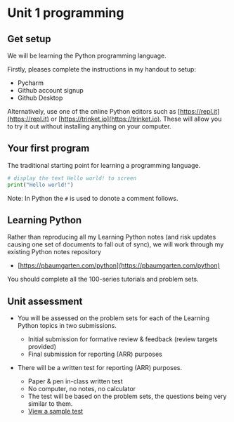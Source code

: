 # Unit 1 programming

## Get setup

We will be learning the Python programming language.

Firstly, pleases complete the instructions in my handout to setup:

* Pycharm
* Github account signup
* Github Desktop

Alternatively, use one of the online Python editors such as [https://repl.it](https://repl.it) or [https://trinket.io](https://trinket.io). These will allow you to try it out without installing anything on your computer.

## Your first program

The traditional starting point for learning a programming language.

```python
# display the text Hello world! to screen
print("Hello world!")
```

Note: In Python the `#` is used to donote a comment follows.

## Learning Python

Rather than reproducing all my Learning Python notes (and risk updates causing one set of documents to fall out of sync),  we will work through my existing Python notes repository

* [https://pbaumgarten.com/python](https://pbaumgarten.com/python)

You should complete all the 100-series tutorials and problem sets.

## Unit assessment

* You will be assessed on the problem sets for each of the Learning Python topics in two submissions.

   * Initial submission for formative review & feedback (review targets provided)
   * Final submission for reporting (ARR) purposes

* There will be a written test for reporting (ARR) purposes.

   * Paper & pen in-class written test
   * No computer, no notes, no calculator
   * The test will be based on the problem sets, the questions being very similar to them.
   * [View a sample test](distribute/unit-1-sample-test.pdf)

